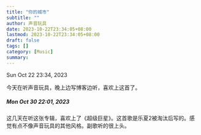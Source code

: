 ```yaml
---
title: "你的城市"
subtitle: ""
author: 声音玩具
date: 2023-10-22T23:34:05+08:00
lastmod: 2023-10-22T23:34:05+08:00
draft: false
tags: []
category: [Music]
summary: 
---
```


Sun Oct 22 23:34, 2023

今天在听声音玩具，晚上边写博客边听，喜欢上这首了。

##### Mon Oct 30 22:01, 2023

这几天在听这张专辑，喜欢上了《超级巨星》。这首歌是乐夏2被淘汰后写的。感觉有点不像声音玩具的其他风格。副歌听的很上头。